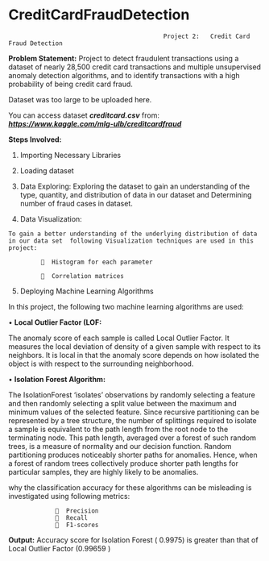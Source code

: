# CreditCardFraudDetection

                                               Project 2:   Credit Card Fraud Detection

__Problem Statement:__ Project to detect fraudulent transactions using a dataset of nearly 28,500 credit card transactions and multiple unsupervised anomaly detection algorithms, and to identify transactions with a high probability of being credit card fraud. 

Dataset was too large to be uploaded here.

You can access dataset __*creditcard.csv*__ from: __*https://www.kaggle.com/mlg-ulb/creditcardfraud*__

__Steps Involved:__

   1.	Importing Necessary Libraries
    
   2.	Loading dataset
    
   3.	Data Exploring:
    Exploring the dataset to gain an understanding of the type, quantity, and distribution of data in our dataset and Determining number of fraud cases in dataset.
    
   4.	Data Visualization:
   
    To gain a better understanding of the underlying distribution of data in our data set  following Visualization techniques are used in this project:
   
             	Histogram for each parameter
             
             	Correlation matrices 
   
   5.	Deploying Machine Learning Algorithms 
   
   In this project, the following two machine learning algorithms are used:
    
   •	__Local Outlier Factor (LOF:__
   
   The anomaly score of each sample is called Local Outlier Factor. It measures the local deviation of density of a given sample with respect to its neighbors. It is local in that the anomaly score depends on how isolated the object is with respect to the surrounding neighborhood.

   •	__Isolation Forest Algorithm:__
   
   The IsolationForest ‘isolates’ observations by randomly selecting a feature and then randomly selecting a split value between the maximum and minimum values of the selected feature.
   Since recursive partitioning can be represented by a tree structure, the number of splittings required to isolate a sample is equivalent to the path length from the root node to the terminating node.
   This path length, averaged over a forest of such random trees, is a measure of normality and our decision function.
   Random partitioning produces noticeably shorter paths for anomalies. Hence, when a forest of random trees collectively produce shorter path lengths for particular samples, they are highly likely to be anomalies.
    
   why the classification accuracy for these algorithms can be misleading is investigated using following metrics:
    
                 	Precision
                 	Recall
                 	F1-scores

__Output:__ Accuracy score for Isolation Forest ( 0.9975) is greater than that of Local Outlier Factor (0.99659 )
